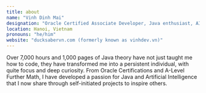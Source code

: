 ```yaml
---
title: about
name: "Vinh Dinh Mai"
designation: "Oracle Certified Associate Developer, Java enthusiast, AI-ML enjoyer"
location: Hanoi, Vietnam
pronouns: "he/him"
website: "ducksabervn.com (formerly known as vinhdev.vn)"
---
```

Over 7,000 hours and 1,000 pages of Java theory have not just taught me how to code, they have transformed me into a persistent individual, with quite focus and deep curiosity. From Oracle Certifications and A-Level Further Math, I have developed a passion for Java and Artificial Intelligence that I now share through self-initiated projects to inspire others.